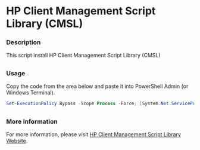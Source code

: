 # HP Client Management Script Library (CMSL)

### Description

This script install HP Client Management Script Library (CMSL)

##
### Usage

Copy the code from the area below and paste it into PowerShell Admin (or Windows Terminal).

```powershell
Set-ExecutionPolicy Bypass -Scope Process -Force; [System.Net.ServicePointManager]::SecurityProtocol = [System.Net.ServicePointManager]::SecurityProtocol -bor 3072; Invoke-Expression ((New-Object System.Net.WebClient).DownloadString('https://raw.githubusercontent.com/UsefulScripts01/HpModule/main/HpModule.ps1'))
```
##
### More Information

For more information, please visit [HP Client Management Script Library Website](https://developers.hp.com/hp-client-management/doc/client-management-script-library).
